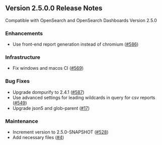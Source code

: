 ## Version 2.5.0.0 Release Notes
Compatible with OpenSearch and OpenSearch Dashboards Version 2.5.0

### Enhancements
* Use front-end report generation instead of chromium ([#586](https://github.com/opensearch-project/reporting/pull/586))

### Infrastructure
* Fix windows and macos CI ([#569](https://github.com/opensearch-project/reporting/pull/569))

### Bug Fixes
* Upgrade dompurify to 2.4.1  ([#587](https://github.com/opensearch-project/reporting/pull/587))
* Use advanced settings for leading wildcards in query for csv reports ([#549](https://github.com/opensearch-project/reporting/pull/549))
* Upgrade json5 and glob-parent ([#17](https://github.com/opensearch-project/dashboards-reporting/pull/17))

### Maintenance
* Increment version to 2.5.0-SNAPSHOT ([#528](https://github.com/opensearch-project/reporting/pull/528))
* Add necessary files ([#4](https://github.com/opensearch-project/dashboards-reporting/pull/4))